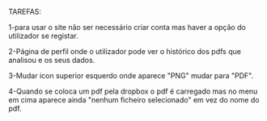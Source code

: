 
TAREFAS:

1-para usar o site não ser necessário criar conta mas haver a opção do utilizador se registar.

2-Página de perfil onde o utilizador pode ver o histórico dos pdfs que analisou e os seus dados.

3-Mudar icon superior esquerdo onde aparece "PNG" mudar para "PDF".

4-Quando se coloca um pdf pela dropbox o pdf é carregado mas no menu em cima 
aparece ainda "nenhum ficheiro selecionado" em vez do nome do pdf.

